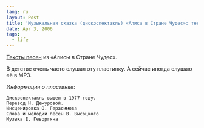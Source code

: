 ```yaml
---
lang: ru
layout: Post
title: 'Музыкальная сказка (дискоспектакль) «Алиса в Стране Чудес»: тексты песен'
date: Apr 3, 2006
tags:
  - life
---
```


[Тексты песен](http://www.kulichki.com/vv/pesni/appendix/alisa.html "Алиса в Стране Чудес") из «Алисы в Стране Чудес».

В детстве очень часто слушал эту пластинку. А сейчас иногда слушаю её в MP3.

*Информация о пластинке*:

	Дискоспектакль вышел в 1977 году.
	Перевод Н. Демуровой.
	Инсценировка О. Герасимова
	Слова и мелодии песен В. Высоцкого
	Музыка Е. Геворгяна

